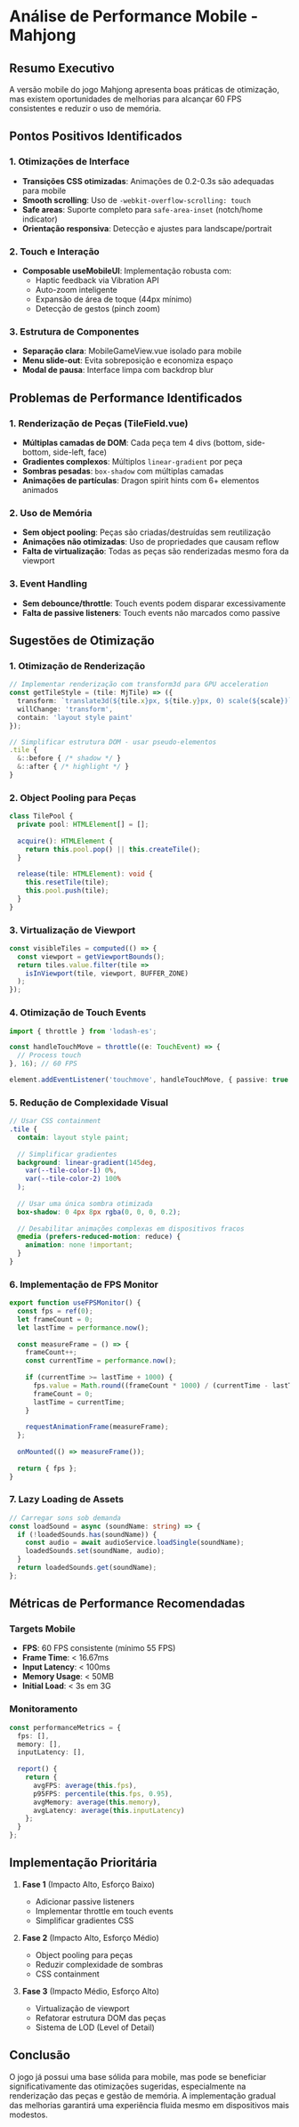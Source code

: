 # Análise de Performance Mobile - Mahjong

## Resumo Executivo
A versão mobile do jogo Mahjong apresenta boas práticas de otimização, mas existem oportunidades de melhorias para alcançar 60 FPS consistentes e reduzir o uso de memória.

## Pontos Positivos Identificados

### 1. Otimizações de Interface
- **Transições CSS otimizadas**: Animações de 0.2-0.3s são adequadas para mobile
- **Smooth scrolling**: Uso de `-webkit-overflow-scrolling: touch`
- **Safe areas**: Suporte completo para `safe-area-inset` (notch/home indicator)
- **Orientação responsiva**: Detecção e ajustes para landscape/portrait

### 2. Touch e Interação
- **Composable useMobileUI**: Implementação robusta com:
  - Haptic feedback via Vibration API
  - Auto-zoom inteligente
  - Expansão de área de toque (44px mínimo)
  - Detecção de gestos (pinch zoom)

### 3. Estrutura de Componentes
- **Separação clara**: MobileGameView.vue isolado para mobile
- **Menu slide-out**: Evita sobreposição e economiza espaço
- **Modal de pausa**: Interface limpa com backdrop blur

## Problemas de Performance Identificados

### 1. Renderização de Peças (TileField.vue)
- **Múltiplas camadas de DOM**: Cada peça tem 4 divs (bottom, side-bottom, side-left, face)
- **Gradientes complexos**: Múltiplos `linear-gradient` por peça
- **Sombras pesadas**: `box-shadow` com múltiplas camadas
- **Animações de partículas**: Dragon spirit hints com 6+ elementos animados

### 2. Uso de Memória
- **Sem object pooling**: Peças são criadas/destruídas sem reutilização
- **Animações não otimizadas**: Uso de propriedades que causam reflow
- **Falta de virtualização**: Todas as peças são renderizadas mesmo fora da viewport

### 3. Event Handling
- **Sem debounce/throttle**: Touch events podem disparar excessivamente
- **Falta de passive listeners**: Touch events não marcados como passive

## Sugestões de Otimização

### 1. Otimização de Renderização
```typescript
// Implementar renderização com transform3d para GPU acceleration
const getTileStyle = (tile: MjTile) => ({
  transform: `translate3d(${tile.x}px, ${tile.y}px, 0) scale(${scale})`,
  willChange: 'transform',
  contain: 'layout style paint'
});

// Simplificar estrutura DOM - usar pseudo-elementos
.tile {
  &::before { /* shadow */ }
  &::after { /* highlight */ }
}
```

### 2. Object Pooling para Peças
```typescript
class TilePool {
  private pool: HTMLElement[] = [];
  
  acquire(): HTMLElement {
    return this.pool.pop() || this.createTile();
  }
  
  release(tile: HTMLElement): void {
    this.resetTile(tile);
    this.pool.push(tile);
  }
}
```

### 3. Virtualização de Viewport
```typescript
const visibleTiles = computed(() => {
  const viewport = getViewportBounds();
  return tiles.value.filter(tile => 
    isInViewport(tile, viewport, BUFFER_ZONE)
  );
});
```

### 4. Otimização de Touch Events
```typescript
import { throttle } from 'lodash-es';

const handleTouchMove = throttle((e: TouchEvent) => {
  // Process touch
}, 16); // 60 FPS

element.addEventListener('touchmove', handleTouchMove, { passive: true });
```

### 5. Redução de Complexidade Visual
```scss
// Usar CSS containment
.tile {
  contain: layout style paint;
  
  // Simplificar gradientes
  background: linear-gradient(145deg, 
    var(--tile-color-1) 0%, 
    var(--tile-color-2) 100%
  );
  
  // Usar uma única sombra otimizada
  box-shadow: 0 4px 8px rgba(0, 0, 0, 0.2);
  
  // Desabilitar animações complexas em dispositivos fracos
  @media (prefers-reduced-motion: reduce) {
    animation: none !important;
  }
}
```

### 6. Implementação de FPS Monitor
```typescript
export function useFPSMonitor() {
  const fps = ref(0);
  let frameCount = 0;
  let lastTime = performance.now();
  
  const measureFrame = () => {
    frameCount++;
    const currentTime = performance.now();
    
    if (currentTime >= lastTime + 1000) {
      fps.value = Math.round((frameCount * 1000) / (currentTime - lastTime));
      frameCount = 0;
      lastTime = currentTime;
    }
    
    requestAnimationFrame(measureFrame);
  };
  
  onMounted(() => measureFrame());
  
  return { fps };
}
```

### 7. Lazy Loading de Assets
```typescript
// Carregar sons sob demanda
const loadSound = async (soundName: string) => {
  if (!loadedSounds.has(soundName)) {
    const audio = await audioService.loadSingle(soundName);
    loadedSounds.set(soundName, audio);
  }
  return loadedSounds.get(soundName);
};
```

## Métricas de Performance Recomendadas

### Targets Mobile
- **FPS**: 60 FPS consistente (mínimo 55 FPS)
- **Frame Time**: < 16.67ms
- **Input Latency**: < 100ms
- **Memory Usage**: < 50MB
- **Initial Load**: < 3s em 3G

### Monitoramento
```typescript
const performanceMetrics = {
  fps: [],
  memory: [],
  inputLatency: [],
  
  report() {
    return {
      avgFPS: average(this.fps),
      p95FPS: percentile(this.fps, 0.95),
      avgMemory: average(this.memory),
      avgLatency: average(this.inputLatency)
    };
  }
};
```

## Implementação Prioritária

1. **Fase 1** (Impacto Alto, Esforço Baixo)
   - Adicionar passive listeners
   - Implementar throttle em touch events
   - Simplificar gradientes CSS

2. **Fase 2** (Impacto Alto, Esforço Médio)
   - Object pooling para peças
   - Reduzir complexidade de sombras
   - CSS containment

3. **Fase 3** (Impacto Médio, Esforço Alto)
   - Virtualização de viewport
   - Refatorar estrutura DOM das peças
   - Sistema de LOD (Level of Detail)

## Conclusão
O jogo já possui uma base sólida para mobile, mas pode se beneficiar significativamente das otimizações sugeridas, especialmente na renderização das peças e gestão de memória. A implementação gradual das melhorias garantirá uma experiência fluida mesmo em dispositivos mais modestos.